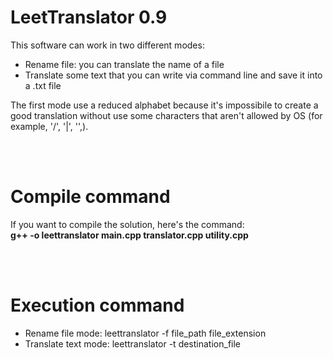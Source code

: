 <h1>LeetTranslator 0.9</h1>

This software can work in two different modes: 
<ul>
	<li>Rename file: you can translate the name of a file</li>
	<li>Translate some text that you can write via command line and save it into a .txt file</li>
</ul>

The first mode use a reduced alphabet because it's impossibile to create a good translation without use some characters that aren't allowed by OS (for example, '/', '|', '\',).

<br/><br/>

<h1>Compile command</h1>

If you want to compile the solution, here's the command:<br/>
	<b>g++ -o leettranslator main.cpp translator.cpp utility.cpp</b>
	
<br/><br/>

<h1>Execution command</h1>
<ul>
	<li>Rename file mode: leettranslator -f file_path file_extension</li>
	<li>Translate text mode: leettranslator -t destination_file</li>
</ul>